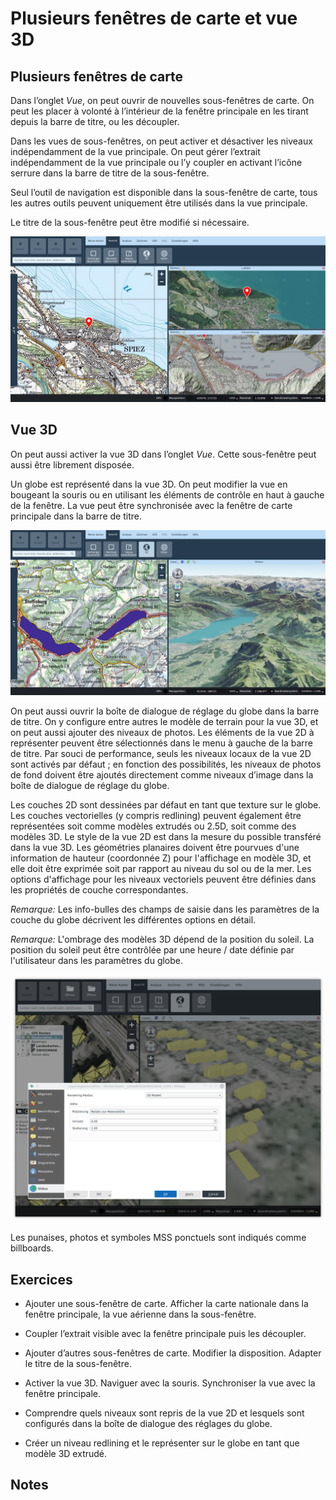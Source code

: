 # Plusieurs fenêtres de carte et vue 3D

## Plusieurs fenêtres de carte

Dans l’onglet *Vue*, on peut ouvrir de nouvelles sous-fenêtres de carte. On peut les placer à volonté à l’intérieur de la fenêtre principale en les tirant depuis la barre de titre, ou les découpler.

Dans les vues de sous-fenêtres, on peut activer et désactiver les niveaux indépendamment de la vue principale. On peut gérer l’extrait indépendamment de la vue principale ou l’y coupler en activant l’icône serrure dans la barre de titre de la sous-fenêtre.

Seul l’outil de navigation est disponible dans la sous-fenêtre de carte, tous les autres outils peuvent uniquement être utilisés dans la vue principale.

Le titre de la sous-fenêtre peut être modifié si nécessaire.

<img src="../media/image13.png"/>

## Vue 3D

On peut aussi activer la vue 3D dans l’onglet *Vue*. Cette sous-fenêtre peut aussi être librement disposée.

Un globe est représenté dans la vue 3D. On peut modifier la vue en bougeant la souris ou en utilisant les éléments de contrôle en haut à gauche de la fenêtre. La vue peut être synchronisée avec la fenêtre de carte principale dans la barre de titre.

<img src="../media/image14.png" />

On peut aussi ouvrir la boîte de dialogue de réglage du globe dans la barre de titre. On y configure entre autres le modèle de terrain pour la vue 3D, et on peut aussi ajouter des niveaux de photos. Les éléments de la vue 2D à représenter peuvent être sélectionnés dans le menu à gauche de la barre de titre. Par souci de performance, seuls les niveaux locaux de la vue 2D sont activés par défaut ; en fonction des possibilités, les niveaux de photos de fond doivent être ajoutés directement comme niveaux d’image dans la boîte de dialogue de réglage du globe.

Les couches 2D sont dessinées par défaut en tant que texture sur le globe. Les couches vectorielles (y compris redlining) peuvent également être représentées soit comme modèles extrudés ou 2.5D, soit comme des modèles 3D. Le style de la vue 2D est dans la mesure du possible transféré dans la vue 3D. Les géométries planaires doivent être pourvues d'une information de hauteur (coordonnée Z) pour l'affichage en modèle 3D, et elle doit être exprimée soit par rapport au niveau du sol ou de la mer. Les options d'affichage pour les niveaux vectoriels peuvent être définies dans les propriétés de couche correspondantes.
 
*Remarque:* Les info-bulles des champs de saisie dans les paramètres de la couche du globe décrivent les différentes options en détail.

*Remarque:* L'ombrage des modèles 3D dépend de la position du soleil. La position du soleil peut être contrôlée par une heure / date définie par l'utilisateur dans les paramètres du globe.
 
<img src = "../media/image15.png"/>

Les punaises, photos et symboles MSS ponctuels sont indiqués comme billboards.

## Exercices

-   Ajouter une sous-fenêtre de carte. Afficher la carte nationale dans la fenêtre principale, la vue aérienne dans la sous-fenêtre.

-   Coupler l’extrait visible avec la fenêtre principale puis les découpler.

-   Ajouter d’autres sous-fenêtres de carte. Modifier la disposition. Adapter le titre de la sous-fenêtre.

-   Activer la vue 3D. Naviguer avec la souris. Synchroniser la vue avec la fenêtre principale.

-   Comprendre quels niveaux sont repris de la vue 2D et lesquels sont configurés dans la boîte de dialogue des réglages du globe.

-   Créer un niveau redlining et le représenter sur le globe en tant que modèle 3D extrudé.

## Notes


